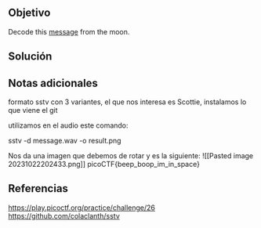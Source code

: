 ## Objetivo

Decode this [message](https://jupiter.challenges.picoctf.org/static/14393e18d98fedbaedbc28896d7ef31a/message.wav) from the moon.
## Solución 

## Notas adicionales
formato sstv con 3 variantes, el que nos interesa es Scottie,
instalamos lo que viene el git

utilizamos en el audio este comando:

sstv -d message.wav -o result.png

Nos da una imagen que debemos de rotar y es la siguiente:
![[Pasted image 20231022202433.png]]
picoCTF{beep_boop_im_in_space}
## Referencias
https://play.picoctf.org/practice/challenge/26
https://github.com/colaclanth/sstv
